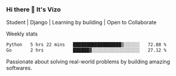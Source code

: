 ### Hi there 👋 It's Vizo

Student | Django | Learning by building | Open to Collaborate

Weekly stats
<!--START_SECTION:waka-->

```txt
Python   5 hrs 22 mins   ██████████████████▒░░░░░░   72.88 %
Go       2 hrs           ██████▓░░░░░░░░░░░░░░░░░░   27.12 %
```

<!--END_SECTION:waka-->


Passionate about solving real-world problems by building amazing softwares.
